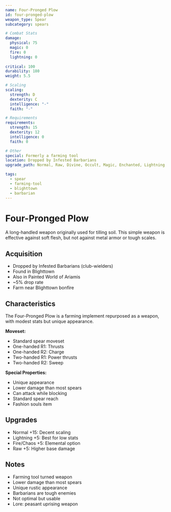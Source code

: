 ```yaml
---
name: Four-Pronged Plow
id: four-pronged-plow
weapon_type: Spear
subcategory: spears

# Combat Stats
damage:
  physical: 75
  magic: 0
  fire: 0
  lightning: 0
  
critical: 100
durability: 180
weight: 5.5

# Scaling
scaling:
  strength: D
  dexterity: C
  intelligence: "-"
  faith: "-"

# Requirements
requirements:
  strength: 15
  dexterity: 12
  intelligence: 0
  faith: 0

# Other
special: Formerly a farming tool
location: Dropped by Infested Barbarians
upgrade_path: Normal, Raw, Divine, Occult, Magic, Enchanted, Lightning, Crystal, Fire, Chaos

tags:
  - spear
  - farming-tool
  - blighttown
  - barbarian
---
```


# Four-Pronged Plow

A long-handled weapon originally used for tilling soil. This simple weapon is effective against soft flesh, but not against metal armor or tough scales.

## Acquisition
- Dropped by Infested Barbarians (club-wielders)
- Found in Blighttown
- Also in Painted World of Ariamis
- ~5% drop rate
- Farm near Blighttown bonfire

## Characteristics
The Four-Pronged Plow is a farming implement repurposed as a weapon, with modest stats but unique appearance.

**Moveset:**
- Standard spear moveset
- One-handed R1: Thrusts
- One-handed R2: Charge
- Two-handed R1: Power thrusts
- Two-handed R2: Sweep

**Special Properties:**
- Unique appearance
- Lower damage than most spears
- Can attack while blocking
- Standard spear reach
- Fashion souls item

## Upgrades
- Normal +15: Decent scaling
- Lightning +5: Best for low stats
- Fire/Chaos +5: Elemental option
- Raw +5: Higher base damage

## Notes
- Farming tool turned weapon
- Lower damage than most spears
- Unique rustic appearance
- Barbarians are tough enemies
- Not optimal but usable
- Lore: peasant uprising weapon